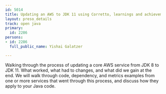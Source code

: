 ```yaml
---
id: 5014
title: Updating an AWS to JDK 11 using Corretto, learnings and achievements
layout: preso_details
track: open java
primary:
  id: 2286
persons:
- id: 2286
  full_public_name: Yishai Galatzer

---
```

Walking through the process of updating a core AWS service from JDK 8 to JDK 11. What worked, what had to changes, and what did we gain at the end. We will walk through code, dependency, and metrics examples from one or more services that went through this process, and discuss how they apply to your Java code.